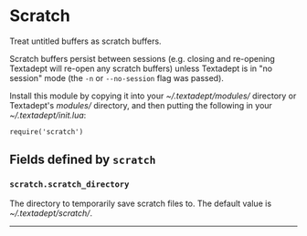 # Scratch

Treat untitled buffers as scratch buffers.

Scratch buffers persist between sessions (e.g. closing and re-opening Textadept will re-open
any scratch buffers) unless Textadept is in "no session" mode (the `-n` or `--no-session`
flag was passed).

Install this module by copying it into your *~/.textadept/modules/* directory or Textadept's
*modules/* directory, and then putting the following in your *~/.textadept/init.lua*:

	require('scratch')

## Fields defined by `scratch`

<a id="scratch.scratch_directory"></a>
### `scratch.scratch_directory` 

The directory to temporarily save scratch files to.
The default value is *~/.textadept/scratch/*.


---
